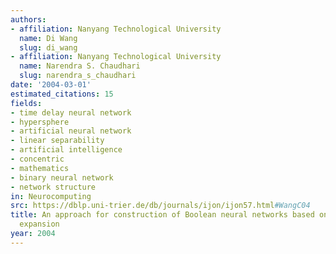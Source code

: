 ```yaml
---
authors:
- affiliation: Nanyang Technological University
  name: Di Wang
  slug: di_wang
- affiliation: Nanyang Technological University
  name: Narendra S. Chaudhari
  slug: narendra_s_chaudhari
date: '2004-03-01'
estimated_citations: 15
fields:
- time delay neural network
- hypersphere
- artificial neural network
- linear separability
- artificial intelligence
- concentric
- mathematics
- binary neural network
- network structure
in: Neurocomputing
src: https://dblp.uni-trier.de/db/journals/ijon/ijon57.html#WangC04
title: An approach for construction of Boolean neural networks based on geometrical
  expansion
year: 2004
---
```

